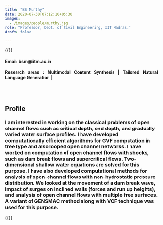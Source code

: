 ```yaml
---
title: "BS Murthy"
date: 2020-07-30T07:12:10+05:30
images:
  - /images/people/murthy.jpg
role: "Professor, Dept. of Civil Engineering, IIT Madras."
draft: false

---
```


{{<rawhtml>}} 
<div align="justify">
<h4>Email: bsm@iitm.ac.in</h4>
<h4>Research areas : Multimodal Content Synthesis | Tailored Natural Language Generation |</h4><br>
</div>
<br>
<div>
	<h2>Profile</h2>
	<h3>
		I am interested in working on the classical problems of open channel flows such as critical depth, end depth, and gradually varied water surface profiles. I have developed computationally efficient algorithms for GVF computation in tree type and also looped open channel networks. I have worked on computation of open channel flows with shocks, such as dam break flows and supercritical flows. Two-dimensional shallow water equations are solved for this purpose. I have also developed computational methods for analysis of open-channel flows with non-hydrostatic pressure distribution. We looked at the movement of a dam break wave, impact of surges on inclined walls (forces and run up heights), and analysis of open channel flows with multiple free surfaces. A variant of GENSMAC method along with VOF technique was used for this purpose.
	<br>
</div>

{{</rawhtml>}}